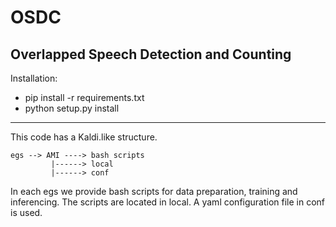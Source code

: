 # OSDC

Overlapped Speech Detection and Counting
---
Installation:
- pip install -r requirements.txt
- python setup.py install 
---
This code has a Kaldi.like structure. 

    egs --> AMI ----> bash scripts 
             |------> local
             |------> conf

In each egs we provide bash scripts for data preparation, training and inferencing.
The scripts are located in local. 
A yaml configuration file in conf is used.



 